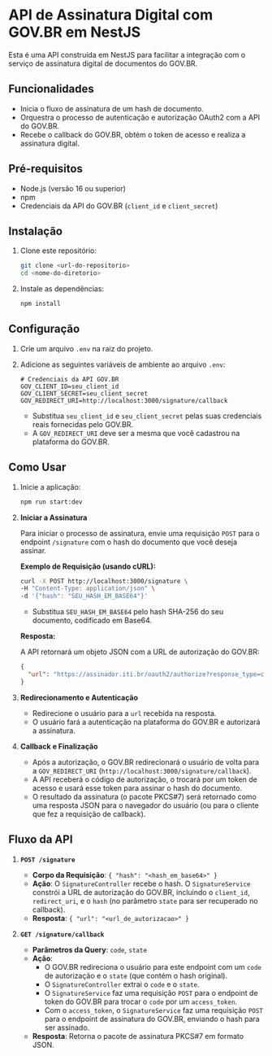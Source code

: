 
# API de Assinatura Digital com GOV.BR em NestJS

Esta é uma API construída em NestJS para facilitar a integração com o serviço de assinatura digital de documentos do GOV.BR.

## Funcionalidades

- Inicia o fluxo de assinatura de um hash de documento.
- Orquestra o processo de autenticação e autorização OAuth2 com a API do GOV.BR.
- Recebe o callback do GOV.BR, obtém o token de acesso e realiza a assinatura digital.

## Pré-requisitos

- Node.js (versão 16 ou superior)
- npm
- Credenciais da API do GOV.BR (`client_id` e `client_secret`)

## Instalação

1. Clone este repositório:
   ```bash
   git clone <url-do-repositorio>
   cd <nome-do-diretorio>
   ```

2. Instale as dependências:
   ```bash
   npm install
   ```

## Configuração

1. Crie um arquivo `.env` na raiz do projeto.

2. Adicione as seguintes variáveis de ambiente ao arquivo `.env`:
   ```
   # Credenciais da API GOV.BR
   GOV_CLIENT_ID=seu_client_id
   GOV_CLIENT_SECRET=seu_client_secret
   GOV_REDIRECT_URI=http://localhost:3000/signature/callback
   ```

   - Substitua `seu_client_id` e `seu_client_secret` pelas suas credenciais reais fornecidas pelo GOV.BR.
   - A `GOV_REDIRECT_URI` deve ser a mesma que você cadastrou na plataforma do GOV.BR.

## Como Usar

1. Inicie a aplicação:
   ```bash
   npm run start:dev
   ```

2. **Iniciar a Assinatura**

   Para iniciar o processo de assinatura, envie uma requisição `POST` para o endpoint `/signature` com o hash do documento que você deseja assinar.

   **Exemplo de Requisição (usando cURL):**
   ```bash
   curl -X POST http://localhost:3000/signature \
   -H "Content-Type: application/json" \
   -d '{"hash": "SEU_HASH_EM_BASE64"}'
   ```

   - Substitua `SEU_HASH_EM_BASE64` pelo hash SHA-256 do seu documento, codificado em Base64.

   **Resposta:**

   A API retornará um objeto JSON com a URL de autorização do GOV.BR:
   ```json
   {
     "url": "https://assinador.iti.br/oauth2/authorize?response_type=code&client_id=...&scope=sign&redirect_uri=...&state=..."
   }
   ```

3. **Redirecionamento e Autenticação**

   - Redirecione o usuário para a `url` recebida na resposta.
   - O usuário fará a autenticação na plataforma do GOV.BR e autorizará a assinatura.

4. **Callback e Finalização**

   - Após a autorização, o GOV.BR redirecionará o usuário de volta para a `GOV_REDIRECT_URI` (`http://localhost:3000/signature/callback`).
   - A API receberá o código de autorização, o trocará por um token de acesso e usará esse token para assinar o hash do documento.
   - O resultado da assinatura (o pacote PKCS#7) será retornado como uma resposta JSON para o navegador do usuário (ou para o cliente que fez a requisição de callback).

## Fluxo da API

1.  **`POST /signature`**
    - **Corpo da Requisição**: `{ "hash": "<hash_em_base64>" }`
    - **Ação**: O `SignatureController` recebe o hash. O `SignatureService` constrói a URL de autorização do GOV.BR, incluindo o `client_id`, `redirect_uri`, e o `hash` (no parâmetro `state` para ser recuperado no callback).
    - **Resposta**: `{ "url": "<url_de_autorizacao>" }`

2.  **`GET /signature/callback`**
    - **Parâmetros da Query**: `code`, `state`
    - **Ação**:
        - O GOV.BR redireciona o usuário para este endpoint com um `code` de autorização e o `state` (que contém o hash original).
        - O `SignatureController` extrai o `code` e o `state`.
        - O `SignatureService` faz uma requisição `POST` para o endpoint de token do GOV.BR para trocar o `code` por um `access_token`.
        - Com o `access_token`, o `SignatureService` faz uma requisição `POST` para o endpoint de assinatura do GOV.BR, enviando o hash para ser assinado.
    - **Resposta**: Retorna o pacote de assinatura PKCS#7 em formato JSON.

```

